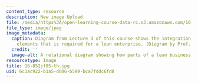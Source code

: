 ```yaml
---
content_type: resource
description: New image Upload
file: /media/https%3A/open-learning-course-data-rc.s3.amazonaws.com/16-852j-integrating-the-lean-enterprise-fall-2005/6c1ac922b1a5d006b599bca7fddc6fd8_16-852jf05-th.jpg
file_type: image/jpeg
image_metadata:
  caption: Diagram from Lecture 3 of this course shows the integration among business
    elements that is required for a lean enterprise. (Diagram by Prof. Deborah Nightingale.)
  credit: ''
  image-alt: A relational diagram showing how parts of a lean business are interrelated.
resourcetype: Image
title: 16-852jf05-th.jpg
uid: 6c1ac922-b1a5-d006-b599-bca7fddc6fd8
---
```

